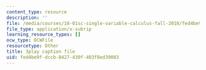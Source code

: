 ```yaml
---
content_type: resource
description: ''
file: /media/courses/18-01sc-single-variable-calculus-fall-2010/fed4be9fdccb8427430f403f8ed39083_jBkXbAgMj6s.srt
file_type: application/x-subrip
learning_resource_types: []
ocw_type: OCWFile
resourcetype: Other
title: 3play caption file
uid: fed4be9f-dccb-8427-430f-403f8ed39083
---
```

